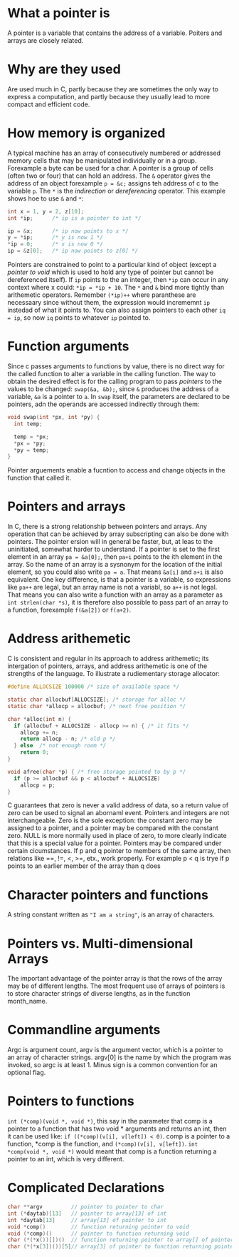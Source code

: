 # What a pointer is
A pointer is a variable that contains the address of a variable. Poiters and arrays are closely related.

# Why are they used 
Are used much in C, partly because they are sometimes the only way to express a computation, and partly because they usually lead to more compact and efficient code.

# How memory is organized
A typical machine has an array of consecutively numbered or addressed memory cells that may be manipulated individually or in a group. Forexample a byte can be used for a char. A pointer is a group of cells (often two or four) that can hold an address. The `&` operator gives the address of an object  forexample `p = &c;` assigns teh address of c to the  variable `p`. The `*` is the *indirection* or *dereferencing* operator. This example shows hoe to use `&` and `*`:
```c
int x = 1, y = 2, z[10];
int *ip;      /* ip is a pointer to int */

ip = &x;      /* ip now points to x */
y = *ip;      /* y is now 1 */
*ip = 0;      /* x is now 0 */
ip = &z[0];   /* ip now points to z[0] */
```
Pointers are constrained to point to a particular kind of object (except a *pointer to void* which is used to hold any type of pointer but cannot be dereferenced itself). If `ip` points to the an integer, then `*ip` can occur in any context where x could: `*ip = *ip + 10`. The `*` and `&` bind more tightly than arithemetic operators. Remember `(*ip)++` where paranthese are necessaary since without them, the expression would incrememnt `ip` instedad of what it points to. You can also assign pointers to each other `iq = ip`, so now `iq` points to whatever `ip` pointed to.

# Function arguments
Since c passes arguments to functions by value, there is no direct way for the called function to alter a variable in the calling function. The way to obtain the desired effect is for the calling program to pass *pointers* to the values to be changed: `swap(&a, &b);`, since `&` produces the address of a variable, `&a` is a pointer to `a`. In `swap` itself, the parameters are declared to be pointers, adn the operands are accessed indirectly through them:
```c
void swap(int *px, int *py) {
  int temp;

  temp = *px;
  *px = *py;
  *py = temp;
}
```
Pointer arguements enable a fucntion to access and change objects in the function that called it.

# Pointers and arrays
In C, there is a strong relationship between pointers and arrays. Any operation that can be achieved by array subscripting can also be done with pointers. The pointer ersion will in general be faster, but, at leas to the uninitiated, somewhat harder to understand.
If a pointer is set to the first element in an array `pa = &a[0];`, then `pa+i` points to the ith element in the array. So the name of an array is a sysnonym for the location of the initial element, so you could also write `pa = a`. That means `&a[i]` and `a+i` is also equivalent. One key difference, is that a pointer is a variable, so expressions like `pa++` are legal, but an array name is not a variabl, so `a++` is not legal. That means you can also write a function with an array as a parameter as `int strlen(char *s)`, it is therefore also possible to pass part of an array to a function, forexample `f(&a[2])` or `f(a+2)`.

# Address arithemetic
C is consistent and regular in its approach to address arithemetic; its intergation of pointers, arrays, and address arithemetic is one of the strengths of the language. To illustrate a rudiementary storage allocator:
```c
#define ALLOCSIZE 100000 /* size of available space */

static char allocbuf[ALLOCSIZE]; /* storage for alloc */
static char *allocp = allocbuf; /* next free position */

char *alloc(int n) {
  if (allocbuf + ALLOCSIZE - allocp >= n) { /* it fits */
    allocp += n;
    return allocp - n; /* old p */
  } else  /* not enough room */
    return 0;
}

void afree(char *p) { /* free storage pointed to by p */
  if (p >= allocbuf && p < allocbuf + ALLOCSIZE)
    allocp = p;
}
```
C guarantees that zero is never a valid address of data, so a return value of zero can be used to signal an abornaml event. Pointers and integers are not interchangeable. Zero is the sole exception: the constant zero may be assigned to a pointer, and a pointer may be compared with the constant zero. NULL is more normally used in place of zero, to more clearly indicate that this is a special value for a pointer.
Pointers may be compared under certain cicumstances. If p and q pointer to members of the same array, then relations like ==, !=, <, >=, etx., work properly. For example p < q is trye if p points to an earlier member of the array than q does

# Character pointers and functions
A string constant written as `"I am a string"`, is an array of characters.

# Pointers vs. Multi-dimensional Arrays
The important advantage of the pointer array is that the rows of the array may be of different lengths. The most frequent use of arrays of pointers is to store character strings of diverse lengths, as in the function month_name.

# Commandline arguments
Argc is argument count, argv is the argument vector, which is a pointer to an array of character strings. argv[0] is the name by which the program was invoked, so argc is at least 1. Minus sign is a common convention for an optional flag.

# Pointers to functions
`int (*comp)(void *, void *)`, this say in the parameter that comp is a pointer to a function that has two void * arguments and returns an int, then it can be used like: `if ((*comp)(v[i], v[left]) < 0)`. comp is a pointer to a function, *comp is the function, and `(*comp)(v[i], v[left])`. `int *comp(void *, void *)` would meant that comp is a function returning a pointer to an int, which is very different.

# Complicated Declarations
```c
char **argv         // pointer to pointer to char
int (*daytab)[13]   // pointer to array[13] of int
int *daytab[13]     // array[13] of pointer to int
void *comp()        // function returning pointer to void
void (*comp)()      // pointer to function returning void
char (*(*x())[])()  // function returning pointer to array[] of pointer to function returning char
char (*(*x[3])())[5]// array[3] of pointer to function returning pointer to array[5] of char
```


